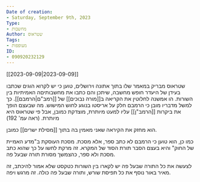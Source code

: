 ```yaml
---
Date of creation:
- Saturday, September 9th, 2023
Type:
- מחשבות
Author: שטראוס
Tags:
- מעופפות
ID:
- 090920232129
---
```


[[2023-09-09|2023-09-09]]


שטראוס מבריק במאמר שלו בתוך אתונה וירושלים,
טוען כי יש לקרוא הוגים שכתבו בעידן של היעדר חופש מחשבה, שיתכן והם כתבו את מחשבותיםה האמיתיות בין השורות.
הו אמשנה לחלוטין את הקריאה ב[[מורה נבוכים]] של [[רמב"ם|הרמבם]]. כך למשל מדבריו מובן כי הרמבם חלק על אריסטו בנוגע לחוש המישוש. מה שבעצם הופך את ביקרות [[הרמב"ן]] עליו למעט מיותרת, מוצדקת כמובן, אבל פי שטראוס היא מיותרת. (ראה עמ' 192)

הוא מחזק את הקיראה שאני מאמין בה בתוך [[מסילת ישרים]] כמובן.

כמו כן, הוא טוען כי הרמבם לא כתב ספר, אלא מסכת. מסכת העוסקת ב"מדע האמיית של החוק" והיא בעצם הסבר תורת הסוד של המקרא.
זה מרקת לחשו על כך שהוא כתב מסכת ולא ספר, כהצמשך מסורת תורה שבעל פה.

לצעשה את כל התורה שבעל פה יש לקארו בין השורות כטקסט שלא אמור להיכתב, זה מאיר באור נוסף את כל תפיסת שורש, ותורה שבעל פה כולה. זה מרגש ויפה.

